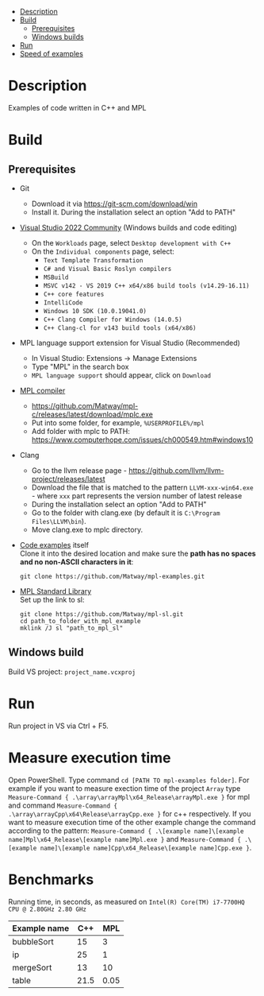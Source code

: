 - [Description](#description)
- [Build](#build)
  - [Prerequisites](#prerequisites)
  - [Windows builds](#windows-build)
- [Run](#run)
- [Speed of examples](#speed-of-examples)

# Description

Examples of code written in C++ and MPL

# Build
## Prerequisites
* Git
  * Download it via https://git-scm.com/download/win
  * Install it. During the installation select an option "Add to PATH"
* [Visual Studio 2022 Community](https://visualstudio.microsoft.com/ru/downloads/) (Windows builds and code editing)
  * On the `Workloads` page, select `Desktop development with C++`
  * On the `Individual components` page, select:
    * `Text Template Transformation`
    * `C# and Visual Basic Roslyn compilers`
    * `MSBuild`
    * `MSVC v142 - VS 2019 C++ x64/x86 build tools (v14.29-16.11)`
    * `C++ core features`
    * `IntelliCode`
    * `Windows 10 SDK (10.0.19041.0)`
    * `C++ Clang Compiler for Windows (14.0.5)`
    * `C++ Clang-cl for v143 build tools (x64/x86)`

* MPL language support extension for Visual Studio (Recommended)
  * In Visual Studio: Extensions -> Manage Extensions
  * Type "MPL" in the search box
  * `MPL language support` should appear, click on `Download`
* [MPL compiler](https://github.com/Matway/mpl-c)
  * https://github.com/Matway/mpl-c/releases/latest/download/mplc.exe
  * Put into some folder, for example, `%USERPROFILE%/mpl`
  * Add folder with mplc to PATH: https://www.computerhope.com/issues/ch000549.htm#windows10
* Clang
  * Go to the llvm release page - https://github.com/llvm/llvm-project/releases/latest
  * Download the file that is matched to the pattern `LLVM-xxx-win64.exe` - where `xxx` part represents the version number of latest release
  * During the installation select an option "Add to PATH"
  * Go to the folder with clang.exe (by default it is `C:\Program Files\LLVM\bin`).
  * Move clang.exe to mplc directory.
* [Code examples](https://github.com/Matway/mpl-examples) itself  
  Clone it into the desired location and make sure the **path has no spaces and no non-ASCII characters in it**:
  ```
  git clone https://github.com/Matway/mpl-examples.git
  ```
* [MPL Standard Library](https://github.com/Matway/mpl-sl)  
  Set up the link to sl:
  ```
  git clone https://github.com/Matway/mpl-sl.git
  cd path_to_folder_with_mpl_example
  mklink /J sl "path_to_mpl_sl"
  ```

## Windows build
Build VS project: `project_name.vcxproj`

# Run
Run project in VS via Ctrl + F5.

# Measure execution time
Open PowerShell. Type command `cd [PATH TO mpl-examples folder]`. For example if you want to measure exection time of the project `Array` type
```Measure-Command { .\array\arrayMpl\x64_Release\arrayMpl.exe }``` for mpl and command ```Measure-Command { .\array\arrayCpp\x64\Release\arrayCpp.exe }``` for c++ respectively. If you want to measure execution time of the other example change the command according to the pattern: ```Measure-Command { .\[example name]\[example name]Mpl\x64_Release\[example name]Mpl.exe }``` and ```Measure-Command { .\[example name]\[example name]Cpp\x64_Release\[example name]Cpp.exe }```.

# Benchmarks

Running time, in seconds, as measured on `Intel(R) Core(TM) i7-7700HQ CPU @ 2.80GHz 2.80 GHz`

| Example name   | C++  | MPL  |
| -------------- | ---- | ---- | 
| bubbleSort     | 15   | 3    |
| ip             | 25   | 1    |
| mergeSort      | 13   | 10   |
| table          | 21.5 | 0.05 |

